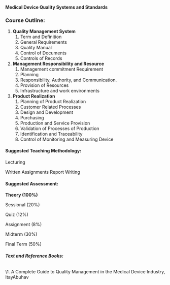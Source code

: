 #### **Medical Device Quality Systems and Standards**




### **Course Outline:**
1. **Quality Management System**
   1. Term and Definition
   1. General Requirements
   1. Quality Manual
   1. Control of Documents
   1. Controls of Records
1. **Management Responsibility and Resource**
   1. Management commitment Requirement
   1. Planning
   1. Responsibility, Authority, and Communication.
   1. Provision of Resources
   1. Infrastructure and work environments
1. **Product Realization**
   1. Planning of Product Realization
   1. Customer Related Processes
   1. Design and Development
   1. Purchasing
   1. Production and Service Provision
   1. Validation of Processes of Production
   1. Identification and Traceability
   1. Control of Monitoring and Measuring Device
#### **Suggested Teaching Methodology:**
Lecturing

Written Assignments Report Writing
#### **Suggested Assessment:**
**Theory (100%)**

Sessional (20%)

Quiz (12%)

Assignment (8%)

Midterm (30%)

Final Term (50%)
###### **Text and Reference Books:**
\1. A Complete Guide to Quality Management in the Medical Device Industry, ItayAbuhav
